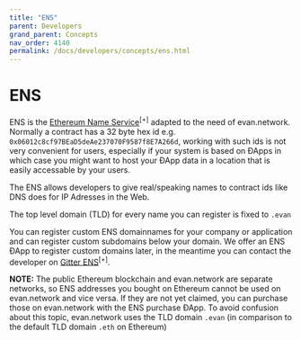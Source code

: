 ```yaml
---
title: "ENS"
parent: Developers
grand_parent: Concepts
nav_order: 4140
permalink: /docs/developers/concepts/ens.html
---
```


# ENS

ENS is the [Ethereum Name Service](https://github.com/ethereum/ens)<sup>[+]</sup> adapted to the need of evan.network. Normally a contract has a 32 byte hex id e.g. `0x06012c8cf97BEaD5deAe237070F9587f8E7A266d`, working with such ids is not very convenient for users, especially if your system is based on ÐApps in which case you might want to host your ÐApp data in a location that is easily accessable by your users.

The ENS allows developers to give real/speaking names to contract ids like DNS does for IP Adresses in the Web.

The top level domain (TLD) for every name you can register is fixed to `.evan`

You can register custom ENS domainnames for your company or application and can register custom subdomains below your domain. We offer an ENS ÐApp to register custom domains later, in the meantime you can contact the developer on [Gitter ENS](https://gitter.im/evannetwork/ens)<sup>[+]</sup>.

<!--
TODO: ENS explanation
  - short explanation about lifetime, pricing
  - reference to management DApp (4545_ens-purchase.2do)
-->

**NOTE:** The public Ethereum blockchain and evan.network are separate networks, so ENS addresses you bought on Ethereum cannot be used on evan.network and vice versa. If they are not yet claimed, you can purchase those on evan.network with the ENS purchase ÐApp. <!-- TODO: link -->  To avoid confusion about this topic, evan.network uses the TLD domain `.evan` (in comparison to the default TLD domain `.eth` on Ethereum)
